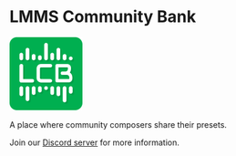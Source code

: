 # LMMS Community Bank

<img src="static/images/logo.png" width="128px">

A place where community composers share their presets.

Join our [Discord server](https://discord.gg/ZsuhJF2) for more information.